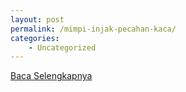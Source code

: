 ```yaml
---
layout: post
permalink: /mimpi-injak-pecahan-kaca/
categories:
    - Uncategorized
---
```


[Baca Selengkapnya](/02)
